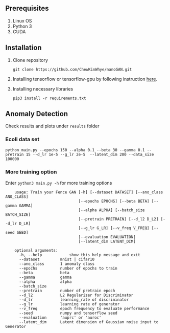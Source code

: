 ## Prerequisites
1. Linux OS
2. Python 3
3. CUDA 

## Installation
1. Clone repository
    ```
    git clone https://github.com/ChewKinWhye/nanoGAN.git
    ```
2. Installing tensorflow or tensorflow-gpu by following instruction [here](https://www.tensorflow.org/install/pip).

3. Installing necessary libraries
    ```
    pip3 install -r requirements.txt
    ```

## Anomaly Detection
Check results and plots under `results` folder
### Ecoli data set
```
python main.py --epochs 150 --alpha 0.1 --beta 30 --gamma 0.1 --pretrain 15 --d_lr 1e-5 --g_lr 2e-5  --latent_dim 200 --data_size 100000
```

### More training option
Enter `python3 main.py -h` for more training options
```
    usage: Train your Fence GAN [-h] [--dataset DATASET] [--ano_class ANO_CLASS]
                                [--epochs EPOCHS] [--beta BETA] [--gamma GAMMA]
                                [--alpha ALPHA] [--batch_size BATCH_SIZE]
                                [--pretrain PRETRAIN] [--d_l2 D_L2] [--d_lr D_LR]
                                [--g_lr G_LR] [--v_freq V_FREQ] [--seed SEED]
                                [--evaluation EVALUATION]
                                [--latent_dim LATENT_DIM]

    optional arguments:
      -h, --help            show this help message and exit
      --dataset         mnist | cifar10
      --ano_class       1 anomaly class
      --epochs          number of epochs to train
      --beta            beta
      --gamma           gamma
      --alpha           alpha
      --batch_size 
      --pretrain        number of pretrain epoch
      --d_l2            L2 Regularizer for Discriminator
      --d_lr            learning_rate of discriminator
      --g_lr            learning rate of generator
      --v_freq          epoch frequency to evaluate performance
      --seed            numpy and tensorflow seed
      --evaluation      'auprc' or 'auroc'
      --latent_dim      Latent dimension of Gaussian noise input to Generator
  ```
  
